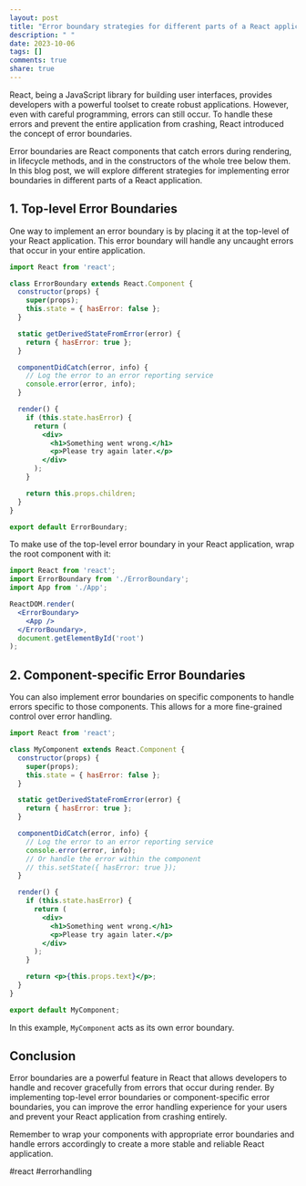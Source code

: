 ```yaml
---
layout: post
title: "Error boundary strategies for different parts of a React application"
description: " "
date: 2023-10-06
tags: []
comments: true
share: true
---
```


React, being a JavaScript library for building user interfaces, provides developers with a powerful toolset to create robust applications. However, even with careful programming, errors can still occur. To handle these errors and prevent the entire application from crashing, React introduced the concept of error boundaries. 

Error boundaries are React components that catch errors during rendering, in lifecycle methods, and in the constructors of the whole tree below them. In this blog post, we will explore different strategies for implementing error boundaries in different parts of a React application.

## 1. Top-level Error Boundaries

One way to implement an error boundary is by placing it at the top-level of your React application. This error boundary will handle any uncaught errors that occur in your entire application. 

```jsx
import React from 'react';

class ErrorBoundary extends React.Component {
  constructor(props) {
    super(props);
    this.state = { hasError: false };
  }

  static getDerivedStateFromError(error) {
    return { hasError: true };
  }

  componentDidCatch(error, info) {
    // Log the error to an error reporting service
    console.error(error, info);
  }

  render() {
    if (this.state.hasError) {
      return (
        <div>
          <h1>Something went wrong.</h1>
          <p>Please try again later.</p>
        </div>
      );
    }

    return this.props.children;
  }
}

export default ErrorBoundary;
```

To make use of the top-level error boundary in your React application, wrap the root component with it:

```jsx
import React from 'react';
import ErrorBoundary from './ErrorBoundary';
import App from './App';

ReactDOM.render(
  <ErrorBoundary>
    <App />
  </ErrorBoundary>,
  document.getElementById('root')
);
```

## 2. Component-specific Error Boundaries

You can also implement error boundaries on specific components to handle errors specific to those components. This allows for a more fine-grained control over error handling.

```jsx
import React from 'react';

class MyComponent extends React.Component {
  constructor(props) {
    super(props);
    this.state = { hasError: false };
  }

  static getDerivedStateFromError(error) {
    return { hasError: true };
  }

  componentDidCatch(error, info) {
    // Log the error to an error reporting service
    console.error(error, info);
    // Or handle the error within the component
    // this.setState({ hasError: true });
  }

  render() {
    if (this.state.hasError) {
      return (
        <div>
          <h1>Something went wrong.</h1>
          <p>Please try again later.</p>
        </div>
      );
    }

    return <p>{this.props.text}</p>;
  }
}

export default MyComponent;
```

In this example, `MyComponent` acts as its own error boundary. 

## Conclusion

Error boundaries are a powerful feature in React that allows developers to handle and recover gracefully from errors that occur during render. By implementing top-level error boundaries or component-specific error boundaries, you can improve the error handling experience for your users and prevent your React application from crashing entirely.

Remember to wrap your components with appropriate error boundaries and handle errors accordingly to create a more stable and reliable React application.

#react #errorhandling